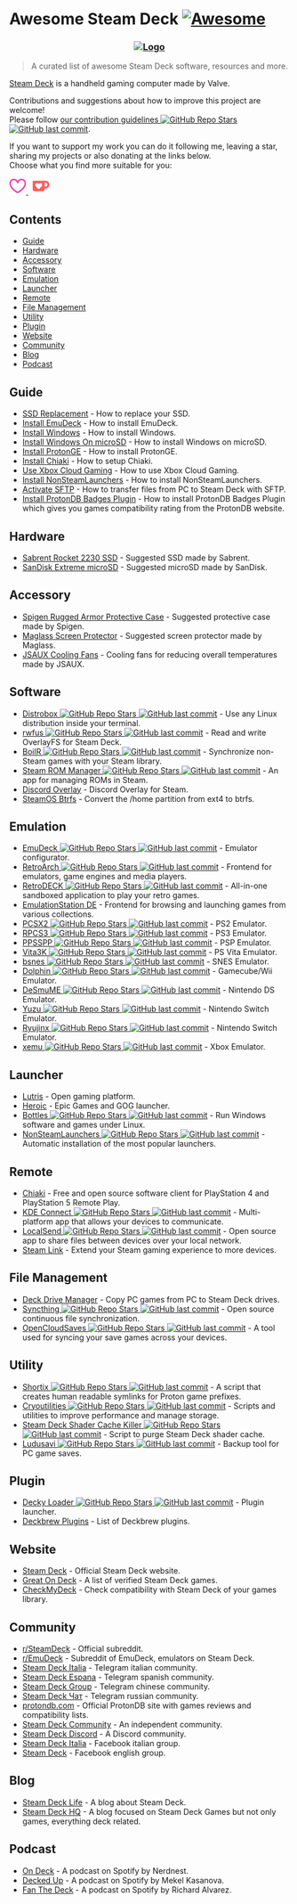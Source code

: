 # Awesome Steam Deck [![Awesome](https://awesome.re/badge.svg)](https://awesome.re)
<h3 align="center">
  <a href="https://ghio.airscript.it/awesome-steam-deck/" target="_blank" rel="noopener noreferrer">
    <img src="https://raw.githubusercontent.com/airscripts/awesome-steam-deck/main/assets/images/steam-deck-logo.svg" width="64" alt="Logo"/><br/>
  </a>
</h3>

> A curated list of awesome Steam Deck software, resources and more.  

[Steam Deck](https://en.wikipedia.org/wiki/Steam_Deck) is a handheld gaming computer made by Valve.

Contributions and suggestions about how to improve this project are welcome!  
Please follow [our contribution guidelines ![GitHub Repo Stars](https://img.shields.io/github/stars/airscripts/awesome-steam-deck) ![GitHub last commit](https://img.shields.io/github/last-commit/airscripts/awesome-steam-deck)](https://github.com/airscripts/awesome-steam-deck/blob/main/CONTRIBUTING.md).

If you want to support my work you can do it following me, leaving a star, sharing my projects or also donating at the links below.  
Choose what you find more suitable for you:  

<a href="https://sponsor.airscript.it" target="_blank" rel="noopener noreferrer">
  <img src="https://raw.githubusercontent.com/airscripts/assets/main/images/github-sponsors.svg" alt="GitHub Sponsors" width="30px" />
</a>&nbsp;
<a href="https://kofi.airscript.it" target="_blank" rel="noopener noreferrer">
  <img src="https://raw.githubusercontent.com/airscripts/assets/main/images/kofi.svg" alt="Kofi" width="30px" />
</a>

## Contents
- [Guide](#guide)
- [Hardware](#hardware)
- [Accessory](#accessory)
- [Software](#software)
- [Emulation](#emulation)
- [Launcher](#launcher)
- [Remote](#remote)
- [File Management](#file-management)
- [Utility](#utility)
- [Plugin](#plugin)
- [Website](#website)
- [Community](#community)
- [Blog](#blog)
- [Podcast](#podcast)

## Guide
- [SSD Replacement](https://www.ifixit.com/Guide/Steam+Deck+SSD+Replacement/148989) - How to replace your SSD.
- [Install EmuDeck](https://www.emudeck.com/#how_to_install) - How to install EmuDeck.
- [Install Windows](https://www.howtogeek.com/877293/how-to-install-windows-on-your-steam-deck/) - How to install Windows.
- [Install Windows On microSD](https://wagnerstechtalk.com/sd-windows/) - How to install Windows on microSD.
- [Install ProtonGE](https://steamdeckhq.com/tips-and-guides/the-proton-ge-steam-deck-guide/) - How to install ProtonGE.
- [Install Chiaki](https://pimylifeup.com/steam-deck-ps5-remote-play/) - How to setup Chiaki.
- [Use Xbox Cloud Gaming](https://support.microsoft.com/en-us/topic/xbox-cloud-gaming-in-microsoft-edge-with-steam-deck-43dd011b-0ce8-4810-8302-965be6d53296) - How to use Xbox Cloud Gaming.
- [Install NonSteamLaunchers](https://www.steamdeckgaming.net/post/easy-launchers-install-on-steam-deck) - How to install NonSteamLaunchers.
- [Activate SFTP](https://www.youtube.com/watch?v=Cb1U0_KbtLQ) - How to transfer files from PC to Steam Deck with SFTP.
- [Install ProtonDB Badges Plugin](https://steamdecklife.com/2022/10/18/protondb-badges-steam-deck-plugin/) - How to install ProtonDB Badges Plugin which gives you games compatibility rating from the ProtonDB website.

## Hardware
- [Sabrent Rocket 2230 SSD](https://www.amazon.com/SABRENT-Rocket-2230-Performance-SB-2130-1TB/dp/B0BQG6JCRP/) - Suggested SSD made by Sabrent.
- [SanDisk Extreme microSD](https://www.amazon.com/SanDisk-Extreme-microSDXC-Memory-Adapter/dp/B09X7MPX8L/) - Suggested microSD made by SanDisk.

## Accessory
- [Spigen Rugged Armor Protective Case](https://www.amazon.com/Protective-Shock-Absorption-Anti-Scratch-Accessories-nintendo-switch/dp/B0B75N73N9/) - Suggested protective case made by Spigen.
- [Maglass Screen Protector](https://www.amazon.com/Magglass-Tempered-Designed-Protector-Anti-Glare/dp/B09X82S4XL/) - Suggested screen protector made by Maglass.
- [JSAUX Cooling Fans](https://jsaux.com/products/fan-cooler-for-steam-deck-gp0200) - Cooling fans for reducing overall temperatures made by JSAUX.

## Software
- [Distrobox ![GitHub Repo Stars](https://img.shields.io/github/stars/89luca89/distrobox) ![GitHub last commit](https://img.shields.io/github/last-commit/89luca89/distrobox)](https://github.com/89luca89/distrobox) - Use any Linux distribution inside your terminal.
- [rwfus ![GitHub Repo Stars](https://img.shields.io/github/stars/ValShaped/rwfus) ![GitHub last commit](https://img.shields.io/github/last-commit/ValShaped/rwfus)](https://github.com/ValShaped/rwfus) - Read and write OverlayFS for Steam Deck.
- [BoilR ![GitHub Repo Stars](https://img.shields.io/github/stars/PhilipK/BoilR) ![GitHub last commit](https://img.shields.io/github/last-commit/PhilipK/BoilR)](https://github.com/PhilipK/BoilR) - Synchronize non-Steam games with your Steam library.
- [Steam ROM Manager ![GitHub Repo Stars](https://img.shields.io/github/stars/SteamGridDB/steam-rom-manager) ![GitHub last commit](https://img.shields.io/github/last-commit/SteamGridDB/steam-rom-manager)](https://github.com/SteamGridDB/steam-rom-manager) - An app for managing ROMs in Steam.
- [Discord Overlay](https://trigg.github.io/Discover/deckaddnonsteamgame) - Discord Overlay for Steam.
- [SteamOS Btrfs](https://gitlab.com/popsulfr/steamos-btrfs) - Convert the /home partition from ext4 to btrfs.

## Emulation
- [EmuDeck ![GitHub Repo Stars](https://img.shields.io/github/stars/dragoonDorise/EmuDeck) ![GitHub last commit](https://img.shields.io/github/last-commit/dragoonDorise/EmuDeck)](https://github.com/dragoonDorise/EmuDeck) - Emulator configurator.
- [RetroArch ![GitHub Repo Stars](https://img.shields.io/github/stars/libretro/RetroArch) ![GitHub last commit](https://img.shields.io/github/last-commit/libretro/RetroArch)](https://github.com/libretro/RetroArch) - Frontend for emulators, game engines and media players.
- [RetroDECK ![GitHub Repo Stars](https://img.shields.io/github/stars/XargonWan/RetroDECK) ![GitHub last commit](https://img.shields.io/github/last-commit/XargonWan/RetroDECK)](https://github.com/XargonWan/RetroDECK) - All-in-one sandboxed application to play your retro games.
- [EmulationStation DE](https://gitlab.com/es-de/emulationstation-de) - Frontend for browsing and launching games from various collections.
- [PCSX2 ![GitHub Repo Stars](https://img.shields.io/github/stars/PCSX2/pcsx2) ![GitHub last commit](https://img.shields.io/github/last-commit/PCSX2/pcsx2)](https://github.com/PCSX2/pcsx2) - PS2 Emulator.
- [RPCS3 ![GitHub Repo Stars](https://img.shields.io/github/stars/RPCS3/rpcs3) ![GitHub last commit](https://img.shields.io/github/last-commit/RPCS3/rpcs3)](https://github.com/RPCS3/rpcs3) - PS3 Emulator.
- [PPSSPP ![GitHub Repo Stars](https://img.shields.io/github/stars/hrydgard/ppsspp) ![GitHub last commit](https://img.shields.io/github/last-commit/hrydgard/ppsspp)](https://github.com/hrydgard/ppsspp) - PSP Emulator.
- [Vita3K ![GitHub Repo Stars](https://img.shields.io/github/stars/Vita3K/Vita3K) ![GitHub last commit](https://img.shields.io/github/last-commit/Vita3K/Vita3K)](https://github.com/Vita3K/Vita3K) - PS Vita Emulator.
- [bsnes ![GitHub Repo Stars](https://img.shields.io/github/stars/bsnes-emu/bsnes) ![GitHub last commit](https://img.shields.io/github/last-commit/bsnes-emu/bsnes)](https://github.com/bsnes-emu/bsnes) - SNES Emulator.
- [Dolphin ![GitHub Repo Stars](https://img.shields.io/github/stars/dolphin-emu/dolphin) ![GitHub last commit](https://img.shields.io/github/last-commit/dolphin-emu/dolphin)](https://github.com/dolphin-emu/dolphin) - Gamecube/Wii Emulator.
- [DeSmuME ![GitHub Repo Stars](https://img.shields.io/github/stars/TASEmulators/desmume) ![GitHub last commit](https://img.shields.io/github/last-commit/TASEmulators/desmume)](https://github.com/TASEmulators/desmume) - Nintendo DS Emulator.
- [Yuzu ![GitHub Repo Stars](https://img.shields.io/github/stars/yuzu-emu/yuzu) ![GitHub last commit](https://img.shields.io/github/last-commit/yuzu-emu/yuzu)](https://github.com/yuzu-emu/yuzu) - Nintendo Switch Emulator.
- [Ryujinx ![GitHub Repo Stars](https://img.shields.io/github/stars/Ryujinx/Ryujinx) ![GitHub last commit](https://img.shields.io/github/last-commit/Ryujinx/Ryujinx)](https://github.com/Ryujinx/Ryujinx) - Nintendo Switch Emulator.
- [xemu ![GitHub Repo Stars](https://img.shields.io/github/stars/xemu-project/xemu) ![GitHub last commit](https://img.shields.io/github/last-commit/xemu-project/xemu)](https://github.com/xemu-project/xemu) - Xbox Emulator.

## Launcher
- [Lutris](https://lutris.net/) - Open gaming platform.
- [Heroic](https://heroicgameslauncher.com/) - Epic Games and GOG launcher.
- [Bottles ![GitHub Repo Stars](https://img.shields.io/github/stars/bottlesdevs/Bottles) ![GitHub last commit](https://img.shields.io/github/last-commit/bottlesdevs/Bottles)](https://github.com/bottlesdevs/Bottles) - Run Windows software and games under Linux.
- [NonSteamLaunchers ![GitHub Repo Stars](https://img.shields.io/github/stars/moraroy/NonSteamLaunchers-On-Steam-Deck) ![GitHub last commit](https://img.shields.io/github/last-commit/moraroy/NonSteamLaunchers-On-Steam-Deck)](https://github.com/moraroy/NonSteamLaunchers-On-Steam-Deck) - Automatic installation of the most popular launchers.

## Remote
- [Chiaki](https://git.sr.ht/~thestr4ng3r/chiaki) - Free and open source software client for PlayStation 4 and PlayStation 5 Remote Play.
- [KDE Connect ![GitHub Repo Stars](https://img.shields.io/github/stars/KDE/kdeconnect-kde) ![GitHub last commit](https://img.shields.io/github/last-commit/KDE/kdeconnect-kde)](https://github.com/KDE/kdeconnect-kde) - Multi-platform app that allows your devices to communicate.
- [LocalSend ![GitHub Repo Stars](https://img.shields.io/github/stars/localsend/localsend) ![GitHub last commit](https://img.shields.io/github/last-commit/localsend/localsend)](https://github.com/localsend/localsend) - Open source app to share files between devices over your local network.
- [Steam Link](https://store.steampowered.com/app/353380/Steam_Link/) - Extend your Steam gaming experience to more devices.

## File Management
- [Deck Drive Manager](https://deckdrivemanager.com/) - Copy PC games from PC to Steam Deck drives.
- [Syncthing ![GitHub Repo Stars](https://img.shields.io/github/stars/syncthing/syncthing) ![GitHub last commit](https://img.shields.io/github/last-commit/syncthing/syncthing)](https://github.com/syncthing/syncthing) - Open source continuous file synchronization.
- [OpenCloudSaves ![GitHub Repo Stars](https://img.shields.io/github/stars/DavidDeSimone/OpenCloudSaves) ![GitHub last commit](https://img.shields.io/github/last-commit/DavidDeSimone/OpenCloudSaves)](https://github.com/DavidDeSimone/OpenCloudSaves) - A tool used for syncing your save games across your devices.

## Utility
- [Shortix ![GitHub Repo Stars](https://img.shields.io/github/stars/Jannomag/shortix) ![GitHub last commit](https://img.shields.io/github/last-commit/Jannomag/shortix)](https://github.com/Jannomag/shortix) - A script that creates human readable symlinks for Proton game prefixes.
- [Cryoutilities ![GitHub Repo Stars](https://img.shields.io/github/stars/CryoByte33/steam-deck-utilities) ![GitHub last commit](https://img.shields.io/github/last-commit/CryoByte33/steam-deck-utilities)](https://github.com/CryoByte33/steam-deck-utilities) - Scripts and utilities to improve performance and manage storage.
- [Steam Deck Shader Cache Killer ![GitHub Repo Stars](https://img.shields.io/github/stars/scawp/Steam-Deck.Shader-Cache-Killer) ![GitHub last commit](https://img.shields.io/github/last-commit/scawp/Steam-Deck.Shader-Cache-Killer)](https://github.com/scawp/Steam-Deck.Shader-Cache-Killer) - Script to purge Steam Deck shader cache.
- [Ludusavi ![GitHub Repo Stars](https://img.shields.io/github/stars/mtkennerly/ludusavi) ![GitHub last commit](https://img.shields.io/github/last-commit/mtkennerly/ludusavi)](https://github.com/mtkennerly/ludusavi) - Backup tool for PC game saves.

## Plugin
- [Decky Loader ![GitHub Repo Stars](https://img.shields.io/github/stars/SteamDeckHomebrew/decky-loader) ![GitHub last commit](https://img.shields.io/github/last-commit/SteamDeckHomebrew/decky-loader)](https://github.com/SteamDeckHomebrew/decky-loader) - Plugin launcher.
- [Deckbrew Plugins](https://plugins.deckbrew.xyz/) - List of Deckbrew plugins.

## Website
- [Steam Deck](https://www.steamdeck.com/) - Official Steam Deck website.
- [Great On Deck](https://store.steampowered.com/steamdeck/mygames) - A list of verified Steam Deck games.
- [CheckMyDeck](https://checkmydeck.ofdgn.com/) - Check compatibility with Steam Deck of your games library.

## Community
- [r/SteamDeck](https://reddit.com/r/SteamDeck) - Official subreddit.
- [r/EmuDeck](https://www.reddit.com/r/EmuDeck) - Subreddit of EmuDeck, emulators on Steam Deck.
- [Steam Deck Italia](https://t.me/SteamDeckIta) - Telegram italian community.
- [Steam Deck Espana](https://t.me/SteamDeckPortatil) - Telegram spanish community.
- [Steam Deck Group](https://t.me/steamdecktalk) - Telegram chinese community.
- [Steam Deck Чат](https://t.me/steamdeckschat) - Telegram russian community.
- [protondb.com](https://protondb.com) - Official ProtonDB site with games reviews and compatibility lists.
- [Steam Deck Community](https://steamdeck.community/) - An independent community.
- [Steam Deck Discord](https://discord.com/channels/865611969661632521/) - A Discord community.
- [Steam Deck Italia](https://www.facebook.com/groups/340493584341055/) - Facebook italian group.
- [Steam Deck](https://www.facebook.com/groups/steamdeck/) - Facebook english group.

## Blog
- [Steam Deck Life](https://steamdecklife.com/) - A blog about Steam Deck.
- [Steam Deck HQ](https://steamdeckhq.com/) - A blog focused on Steam Deck Games but not only games, everything deck related.

## Podcast
- [On Deck](https://open.spotify.com/show/5oH7NqKxSPiVFANLuYgDSn) - A podcast on Spotify by Nerdnest.
- [Decked Up](https://open.spotify.com/show/4ZW6yNxludK6FZQwvQlfJX) - A podcast on Spotify by Mekel Kasanova.
- [Fan The Deck](https://open.spotify.com/show/74eIOxJhDmmSZFbwlh7HIN) - A podcast on Spotify by Richard Alvarez.
